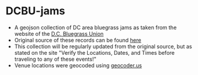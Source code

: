 DCBU-jams
=========

* A geojson collection of DC area bluegrass jams as taken from the website of the [D.C. Bluegrass Union](http://dcbu.org)
* Original source of these records can be found [here](http://dcbu.org/jams.htm)
* This collection will be regularly updated from the original source, but as stated on the site "Verify the Locations, Dates, and Times before traveling to any of these events!"
* Venue locations were geocoded using [geocoder.us](http://geocoder.us)

